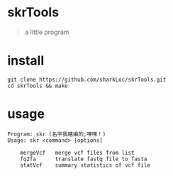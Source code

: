 # skrTools
> a little program

# install
```
git clone https://github.com/sharkLoc/skrTools.git
cd skrTools && make 
```

# usage
```
Program: skr (名字我瞎编的,嘿嘿！)
Usage: skr <command> [options]

	mergeVcf   merge vcf files from list
	fq2fa      translate fastq file to fasta
	statVcf    summary statistics of vcf file

```
